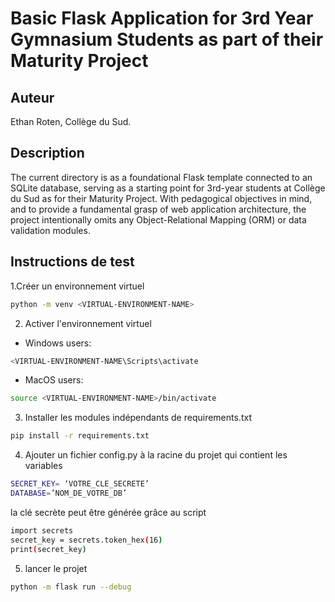 # Basic Flask Application for 3rd Year Gymnasium Students as part of their Maturity Project

## Auteur
Ethan Roten, Collège du Sud.

## Description
The current directory is as a foundational Flask template connected to an SQLite database, serving as a starting point for 3rd-year students at Collège du Sud as for their Maturity Project. With pedagogical objectives in mind, and to provide a fundamental grasp of web application architecture, the project intentionally omits any Object-Relational Mapping (ORM) or data validation modules.

## Instructions de test
1.Créer un environnement virtuel
```bash
python -m venv <VIRTUAL-ENVIRONMENT-NAME>
```

2. Activer l'environnement virtuel
  * Windows users:
```bash
<VIRTUAL-ENVIRONMENT-NAME\Scripts\activate
```
  * MacOS users:
```bash
source <VIRTUAL-ENVIRONMENT-NAME>/bin/activate
```

3. Installer les modules indépendants de requirements.txt
```bash
pip install -r requirements.txt
```
4. Ajouter un fichier config.py à la racine du projet qui contient les variables 
```bash
SECRET_KEY= ‘VOTRE_CLE_SECRETE’
DATABASE=’NOM_DE_VOTRE_DB’
```
la clé secrète peut être générée grâce au script 
```bash
import secrets
secret_key = secrets.token_hex(16)
print(secret_key)
```

5. lancer le projet
```bash
python -m flask run --debug
```
